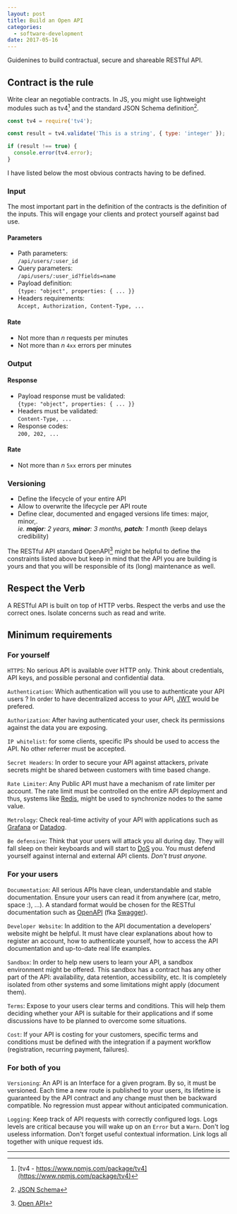 ```yaml
---
layout: post
title: Build an Open API
categories:
  - software-development
date: 2017-05-16
---
```


Guidenines  to build contractual, secure and shareable RESTful API.

## Contract is the rule

Write clear an negotiable contracts. In JS, you might use lightweight modules such as tv4[^1] and the standard JSON Schema definition[^2].

```js
const tv4 = require('tv4');

const result = tv4.validate('This is a string', { type: 'integer' });

if (result !== true) {
  console.error(tv4.error);
}
```

I have listed below the most obvious contracts having to be defined.

### Input

The most important part in the definition of the contracts is the definition of the inputs. This will engage your clients and protect yourself against bad use.

#### Parameters

- Path parameters:<br/>`/api/users/:user_id`
- Query parameters:<br/>`/api/users/:user_id?fields=name`
- Payload definition:<br/> `{type: "object", properties: { ... }}`
- Headers requirements:<br/>`Accept, Authorization, Content-Type, ...`

#### Rate

- Not more than *n* requests per minutes
- Not more than *n* `4xx` errors per minutes

### Output

#### Response

- Payload response must be validated:<br/> `{type: "object", properties: { ... }}`
- Headers must be validated:<br/> `Content-Type, ...`
- Response codes:<br/> `200, 202, ...`

#### Rate

- Not more than *n* `5xx` errors per minutes

### Versioning

- Define the lifecycle of your entire API
- Allow to overwrite the lifecycle per API route
- Define clear, documented and engaged versions life times: major, minor,.<br/>*ie. **major**: 2 years, **minor**: 3 months, **patch**: 1 month* (keep delays credibility)

The RESTful API standard OpenAPI[^3] might be helpful to define the constraints listed above but keep in mind that the API you are building is yours and that you will be responsible of its (long) maintenance as well.

## Respect the Verb

A RESTful API is built on top of HTTP verbs. Respect the verbs and use the correct ones. Isolate concerns such as read and write.

## Minimum requirements

### For yourself

`HTTPS`: No serious API is available over HTTP only. Think about credentials, API keys, and possible personal and confidential data.

`Authentication`: Which authentication will you use to authenticate your API users ? In order to have decentralized access to your API, [JWT](jwt.io) would be prefered.

`Authorization`: After having authenticated your user, check its permissions against the data you are exposing.

`IP whitelist`: for some clients, specific IPs should be used to access the API. No other referrer must be accepted.

`Secret Headers`: In order to secure your API against attackers, private secrets might be shared between customers with time based change.

`Rate Limiter`: Any Public API must have a mechanism of rate limiter per account. The rate limit must be controlled on the entire API deployment and thus, systems like [Redis](https://redis.io/), might be used to synchronize nodes to the same value.

`Metrology`: Check real-time activity of your API with applications such as [Grafana](https://grafana.com/) or [Datadog](https://www.datadoghq.com/).

`Be defensive`: Think that your users will attack you all during day. They will fall sleep on their keyboards and will start to [DoS](https://en.wikipedia.org/wiki/Denial-of-service_attack) you. You must defend yourself against internal and external API clients. *Don't trust anyone.*

### For your users

`Documentation`: All serious APIs have clean, understandable and stable documentation. Ensure your users can read it from anywhere (car, metro, space :), ...). A standard format would be chosen for the RESTful documentation such as [OpenAPI](https://github.com/OAI/OpenAPI-Specification) (fka [Swagger](https://www.openapis.org/faq#OAIFAQ-Swagger)).

`Developer Website`: In addition to the API documentation a developers' website might be helpful. It must have clear explanations about how to register an account, how to authenticate yourself, how to access the API documentation and up-to-date real life examples.

`Sandbox`: In order to help new users to learn your API, a sandbox environment might be offered. This sandbox has a contract has any other part of the API: availability, data retention, accessibility, etc. It is completely isolated from other systems and some limitations might apply (document them).

`Terms`: Expose to your users clear terms and conditions. This will help them deciding whether your API is suitable for their applications and if some discussions have to be planned to overcome some situations.

`Cost`: If your API is costing for your customers, specific terms and conditions must be defined with the integration if a payment workflow (registration, recurring payment, failures).

### For both of you

`Versioning`: An API is an Interface for a given program. By so, it must be versioned. Each time a new route is published to your users, its lifetime is guaranteed by the API contract and any change must then be backward compatible. No regression must appear without anticipated communication.

`Logging`: Keep track of API requests with correctly configured logs. Logs levels are critical because you will wake up on an `Error` but a `Warn`. Don't log useless information. Don't forget useful contextual information. Link logs all together with unique request ids.

--------------------------------------

[^1]: [tv4 - https://www.npmjs.com/package/tv4](https://www.npmjs.com/package/tv4)

[^2]: [JSON Schema](http://json-schema.org/)

[^3]: [Open API](https://www.openapis.org/)
<!--stackedit_data:
eyJoaXN0b3J5IjpbMTA4MDM1ODEyOV19
-->
